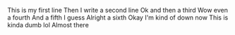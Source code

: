 This is my first line
Then I write a second line
Ok and then a third
Wow even a fourth
And a fifth I guess
Alright a sixth
Okay I'm kind of down now
This is kinda dumb lol
Almost there
